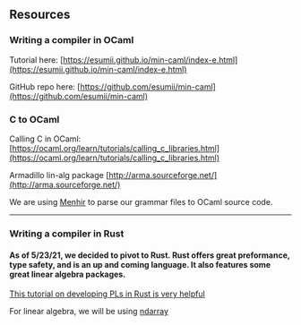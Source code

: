 ## Resources

### Writing a compiler in OCaml

Tutorial here: [https://esumii.github.io/min-caml/index-e.html](https://esumii.github.io/min-caml/index-e.html)

GitHub repo here: [https://github.com/esumii/min-caml](https://github.com/esumii/min-caml)

### C to OCaml
Calling C in OCaml: [https://ocaml.org/learn/tutorials/calling_c_libraries.html](https://ocaml.org/learn/tutorials/calling_c_libraries.html)

Armadillo lin-alg package [http://arma.sourceforge.net/](http://arma.sourceforge.net/)

We are using [Menhir](http://gallium.inria.fr/~fpottier/menhir/manual.html#sec3) to parse our grammar files to OCaml source code.

------

### Writing a compiler in Rust

#### As of 5/23/21, we decided to pivot to Rust. Rust offers great preformance, type safety, and is an up and coming language. It also features some great linear algebra packages.

[This tutorial on developing PLs in Rust is very helpful](https://arzg.github.io/lang/1/)

For linear algebra, we will be using [ndarray](https://github.com/rust-ndarray/ndarray)